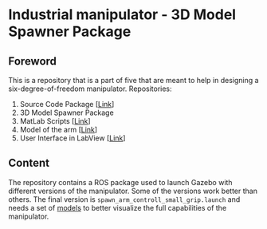 # Industrial manipulator - 3D Model Spawner Package
## Foreword
This is a repository that is a part of five that are meant to help in designing a six-degree-of-freedom manipulator.
Repositories:
 1. Source Code Package [[Link][script]]
 2. 3D Model Spawner Package 
 3. MatLab Scripts [[Link][script]]
 4. Model of the arm [[Link][model]]
 5. User Interface in LabView [[Link][UI]]

## Content 
The repository contains a ROS package used to launch Gazebo with different versions of the manipulator.  Some of the versions work better than others. The final version is `spawn_arm_controll_small_grip.launch` and needs a set of [models][models] to better visualize the full capabilities of the manipulator.

[models]: https://github.com/mandarius-dev/models_pkg

[UI]: https://github.com/mandarius-dev/arm_user_interface
[spawner]: https://github.com/mandarius-dev/arm_model_spawner
[script]: https://github.com/mandarius-dev/arm_matlab_scripts
[control]: https://github.com/mandarius-dev/arm_control
[model]: https://github.com/mandarius-dev/arm_3d_model
